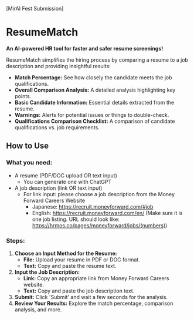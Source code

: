 
[MirAI Fest Submission]
# ResumeMatch
**An AI-powered HR tool for faster and safer resume screenings!**

ResumeMatch simplifies the hiring process by comparing a resume to a job description and providing insightful results:

- **Match Percentage:** See how closely the candidate meets the job qualifications.
- **Overall Comparison Analysis:** A detailed analysis highlighting key points.
- **Basic Candidate Information:** Essential details extracted from the resume.
- **Warnings:** Alerts for potential issues or things to double-check.
- **Qualifications Comparison Checklist:** A comparison of candidate qualifications vs. job requirements.

## How to Use

### What you need:
- A resume (PDF/DOC upload OR text input)
  - You can generate one with ChatGPT
- A job description (link OR text input)
  - For link input: please choose a job description from the Money Forward Careers Website
    - Japanese: https://recruit.moneyforward.com/#job
    - English: https://recruit.moneyforward.com/en/
      (Make sure it is one job listing. URL should look like: https://hrmos.co/pages/moneyforward/jobs/(numbers))

### Steps:
1. **Choose an Input Method for the Resume:**
   - **File:** Upload your resume in PDF or DOC format.
   - **Text:** Copy and paste the resume text.
2. **Input the Job Description:**
   - **Link:** Copy an appropriate link from Money Forward Careers website.
   - **Text:** Copy and paste the job description text.
3. **Submit:** Click 'Submit' and wait a few seconds for the analysis.
4. **Review Your Results:** Explore the match percentage, comparison analysis, and more.
